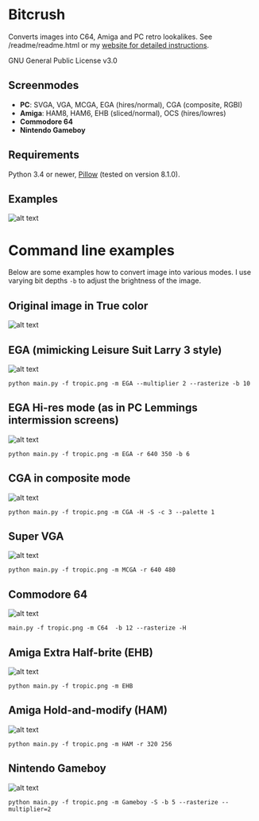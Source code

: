 # Bitcrush
Converts images into C64, Amiga and PC retro lookalikes. See /readme/readme.html or my [website for detailed instructions](http://www.mv.helsinki.fi/home/asahala/bitcrush/).

GNU General Public License v3.0

## Screenmodes
* **PC**: SVGA, VGA, MCGA, EGA (hires/normal), CGA (composite, RGBI)
* **Amiga**: HAM8, HAM6, EHB (sliced/normal), OCS (hires/lowres)
* **Commodore 64** 
* **Nintendo Gameboy**

## Requirements
Python 3.4 or newer, [Pillow](https://pypi.org/project/Pillow/) (tested on version 8.1.0).

## Examples
![alt text](http://www.mv.helsinki.fi/home/asahala/bitcrush/ex_raster_large.png)

# Command line examples

Below are some examples how to convert image into various modes. I use varying bit depths `-b`
to adjust the brightness of the image.

## Original image in True color
![alt text](http://www.mv.helsinki.fi/home/asahala/bitcrush/tropic.png)

## EGA (mimicking Leisure Suit Larry 3 style)
![alt text](http://www.mv.helsinki.fi/home/asahala/bitcrush/tropic-ega.png)

`python main.py -f tropic.png -m EGA --multiplier 2 --rasterize -b 10`

## EGA Hi-res mode (as in PC Lemmings intermission screens)
![alt text](http://www.mv.helsinki.fi/home/asahala/bitcrush/tropic-egahi.png)

`python main.py -f tropic.png -m EGA -r 640 350 -b 6`

## CGA in composite mode
![alt text](http://www.mv.helsinki.fi/home/asahala/bitcrush/tropic-cga.png)

`python main.py -f tropic.png -m CGA -H -S -c 3 --palette 1`

## Super VGA
![alt text](http://www.mv.helsinki.fi/home/asahala/bitcrush/tropic-svga.png)

`python main.py -f tropic.png -m MCGA -r 640 480`

## Commodore 64
![alt text](http://www.mv.helsinki.fi/home/asahala/bitcrush/tropic-c64.png)

`main.py -f tropic.png -m C64  -b 12 --rasterize -H`

## Amiga Extra Half-brite (EHB)
![alt text](http://www.mv.helsinki.fi/home/asahala/bitcrush/tropic-ehb.png)

`python main.py -f tropic.png -m EHB`

## Amiga Hold-and-modify (HAM)
![alt text](http://www.mv.helsinki.fi/home/asahala/bitcrush/tropic-ham.png)

`python main.py -f tropic.png -m HAM -r 320 256`

## Nintendo Gameboy
![alt text](http://www.mv.helsinki.fi/home/asahala/bitcrush/tropic-gameboy.png)

`python main.py -f tropic.png -m Gameboy -S -b 5 --rasterize --multiplier=2`
